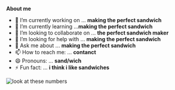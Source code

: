 **About me**

- 🔭 I’m currently working on ... **making the perfect sandwich**
- 🌱 I’m currently learning ...**making the perfect sandwich**
- 👯 I’m looking to collaborate on ... **the perfect sandwich maker**
- 🤔 I’m looking for help with ... **making the perfect sandwich**
- 💬 Ask me about ... **making the perfect sandwich**
- 📫 How to reach me: ... **contanct**
- 😄 Pronouns: ... **sand/wich**
- ⚡ Fun fact: ... **i think i like sandwiches**






 <img align="center" src="https://github-readme-stats.vercel.app/api?username=camelCaseAlt&show_icons=true&include_all_commits=true&theme=buefy&hide_border=true" alt="look at these numbers" />    



<!--
**camelCaseAlt/camelCaseAlt** is a ✨ _special_ ✨ repository because its `README.md` (this file) appears on your GitHub profile.

Here are some ideas to get you started:

- 🔭 I’m currently working on ...
- 🌱 I’m currently learning ...
- 👯 I’m looking to collaborate on ...
- 🤔 I’m looking for help with ...
- 💬 Ask me about ...
- 📫 How to reach me: ...
- 😄 Pronouns: ...
- ⚡ Fun fact: ...
-->
